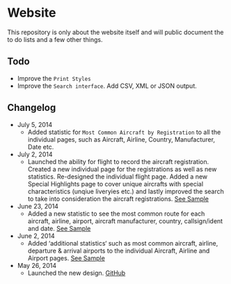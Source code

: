 # Website

This repository is only about the website itself and will public document the to do lists and a few other things.

## Todo

* Improve the `Print Styles`
* Improve the `Search interface`. Add CSV, XML or JSON output.

## Changelog

* July 5, 2014
	* Added statistic for `Most Common Aircraft by Registration` to all the individual  pages, such as Aircraft, Airline, Country, Manufacturer, Date etc.
* July 2, 2014
	* Launched the ability for flight to record the aircraft registration. Created a new individual page for the registrations as well as new statistics. Re-designed the individual flight page. Added a new Special Highlights page to cover unique aircrafts with special characteristics (unqiue liveryies etc.) and lastly improved the search to take into consideration the aircraft registrations. [See Sample](http://www.barriespotter.com/registration/C-GANS)
* June 23, 2014
	* Added a new statistic to see the most common route for each aircraft, airline, airport, aircraft manufacturer, country, callsign/ident and date. [See Sample](http://www.barriespotter.com/airline/statistics/route/FDX)
* June 2, 2014
	* Added ‘additional statistics‘ such as most common aircraft, airline, departure & arrival airports to the individual Aircraft, Airline and Airport pages. [See Sample](http://barriespotter.com/airline/statistics/aircraft/DLH)
* May 26, 2014
	* Launched the new design. [GitHub](http://www.barriespotter.com)
